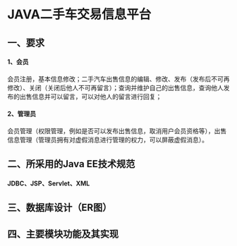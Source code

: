 # JAVA二手车交易信息平台

## 一、要求

#### 1、会员

会员注册，基本信息修改；二手汽车出售信息的编辑、修改、发布（发布后不可再修改）、关闭（关闭后他人不可再留言）；查询并维护自己的出售信息，查询他人发布的出售信息并可以留言，可以对他人的留言进行回复；

#### 2、管理员

会员管理（权限管理，例如是否可以发布出售信息，取消用户会员资格等），出售信息管理（管理员拥有对虚假消息进行管理的权力，可以屏蔽虚假消息）。

##  二、所采用的Java EE技术规范

#### JDBC、JSP、Servlet、XML

## 三、数据库设计（ER图）

## 四、主要模块功能及其实现
